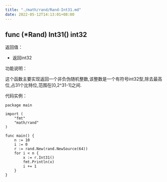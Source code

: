 ```yaml
---
title: "./math/rand/Rand-Int31.md"
date: 2022-05-12T14:13:01+08:00
---
```

## func (*Rand) Int31() int32

返回值：

- 返回int32

功能说明：


这个函数主要实现返回一个非负伪随机整数,该整数是一个有符号int32型,除去最高位,占31个比特位,范围在[0,2^31-1]之间.


代码实例：

	package main

	import (
		"fmt"
		"math/rand"
	)

	func main() {
		n := 10
		i := 0
		r := rand.New(rand.NewSource(64))
		for i < n {
			x := r.Int31()
			fmt.Println(x)
			i += 1
		}
	}









